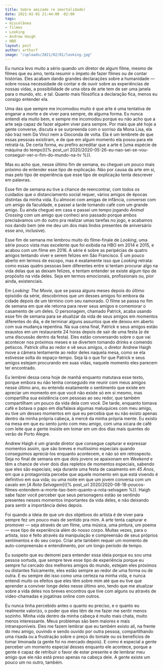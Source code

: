 ```yaml
---
title: Sobre amizade (e imortalidade)
date: 2021-02-01 21:44:00 -02:00
tags:
- miscelânea
- filmes
- Looking
- Andrew Haigh
- HBO
layout: post
author: arthurf
image: "/uploads/2021/02/01/looking.jpg"
---
```


Eu nunca levo muito a sério quando um diretor de algum filme, mesmo de filmes que eu amo, tenta resumir o ímpeto de fazer filmes ou de contar histórias. Eles acabam dando grandes declarações sobre a humanidade — sobre nossa necessidade de contar e de ouvir sobre as experiências de nossas vidas, a possibilidade de uma obra de arte tem de ser uma janela para o mundo, etc. e tal. Quanto mais filosófica a declaração fica, menos eu consigo entender ela.

Uma das que sempre me incomodou muito é que arte é uma tentativa de enganar a morte e de viver para sempre, de alguma forma. Eu nunca entendi ela muito bem, e sempre me incomodou porque eu não acho que a arte seja capaz de fazer alguém viver para sempre. Por mais que até hoje a gente converse, discuta e se surpreenda com o sorriso da Mona Lisa, ela não traz nem Da Vinci nem a Gioconda de volta. Ela é um lembrete de que essas pessoas existiram, e de que em algum momento ela posou para ele retratá-la. De certa forma, eu prefiro acreditar que a arte é [uma espécie de máquina do tempo]({% post_url 2020/2020-05-26-eu-nao-sei-se-vou-conseguir-ver-o-fim-do-mundo-na-tv %}).

Mas eu acho que, nesse último fim de semana, eu cheguei um pouco mais próximo de entender esse tipo de explicação. Não por causa da arte em si, mas pelo tipo de experiência que esse tipo de explicação tenta descrever em palavras.

Esse fim de semana eu tive a chance de reencontrar, com todos os cuidados que o distanciamento social requer, vários amigos de épocas distintas da minha vida. Eu almocei com amigas de infância, conversei com um amigo da faculdade, e passei a tarde tomando café com um grande amigo. Eu ainda cheguei em casa e passei um tempo jogando *Animal Crossing* com um amigo que conheci ano passado porque ambos precisávamos um do outro pra realizar umas tarefas no jogo, e acabamos nos dando bem (ele me deu um dos mais lindos presentes de aniversário esse ano, inclusive).

Esse fim de semana me lembrou muito do filme-finale de *Looking*, uma série pouco vista mas excelente que foi exibida na HBO em 2014 e 2015, e acabou com um filme em 2016. A série é sobre as peripécias de quatro amigos tentando viver e serem felizes em São Francisco. É um pouco aberto em termos de escopo, mas é exatamente isso que *Looking* retrata: como essas quatro pessoas bem diferentes entre si tentam procurar algo na vida delas que as deixam felizes, e tentam entender se existe algum tipo de propósito na vida deles. Seja em termos emocionais, profissionais ou, pior ainda, existenciais.

Em *Looking: The Movie*, que se passa alguns meses depois do último episódio da série, descobrimos que um desses amigos foi embora da cidade depois de um término com seu namorado. O filme se passa no fim de semana em que ele retorna para rever seus amigos e comemorar o casamento de um deles. O personagem, chamado Patrick, acaba usando esse fim de semana para se atualizar da vida de seus amigos em momentos diferentes do dia, e de terminar alguns assuntos que ele deixou em aberto com sua mudança repentina. Na sua cena final, Patrick e seus amigos estão exaustos em um restaurante 24 horas depois de sair de uma festa (e de uma discussão dentro da festa). Eles estão conversando sobre o que vai acontecer nos próximos meses e se divertem tomando drinks e comendo petiscos. Patrick olha ao redor e vê seus amigos, o diretor Andrew Haigh move a câmera lentamente ao redor deles naquela mesa, como se ela estivesse solta do espaço-tempo. Seja lá o que for que Patrick e seus amigos estejam procurando em suas vidas, naquele momento eles parecem ter encontrado.

Eu lembrei dessa cena hoje de manhã enquanto matutava esse texto, porque embora eu não tenha conseguido me reunir com meus amigos nesse último ano, eu entendo exatamente o sentimento que existe em apreciar um momento em que você não existe só em si mesmo, mas compartilha sua existência com pessoas ao seu redor, que também compartilham um pouco da vida dela com você. De tarde, enquanto tomava café e botava o papo em dia/falava algumas maluquices com meu amigo, eu tive um desses momentos em que eu percebia que eu não existo apenas dentro da minha própria cabeça, à mercê da minha própria mente. Eu existo na mesa em que eu sento junto com meu amigo, com uma xícara de café com leite que a gente insiste em tomar em um dos dias mais quentes do verão de Porto Alegre.

Andrew Haigh é um grande diretor que consegue capturar e expressar momentos assim, que são breves e muitíssimo especiais quando conseguimos apreciá-los enquanto acontecem, e não só em retrospecto. Seja no final de semana em que dois jovens se apaixonam em *Weekend* e têm a chance de viver dois dias repletos de momentos especiais, sabendo que eles são especiais; seja durante uma festa de casamento em *45 Anos*, em que a protagonista percebe que aquele momento em que está vivendo é definitivo em sua vida; ou uma noite em que um jovem conversa com um cavalo em [*A Rota Selvagem*]({% post_url 2020/2020-08-18-poucos-filmes-entendem-a-morte-tao-bem-quanto-a-rota-selvagem %}). Haigh sabe fazer você perceber que seus personagens estão se sentindo presentes nesses momentos importantes da vida deles, e não deixando para sentir a importância deles depois.

Foi quando a ideia de que um dos objetivos do artista é de viver para sempre fez um pouco mais de sentido pra mim. A arte tenta capturar e promover — seja através de um filme, uma música, uma pintura, um poema — esse tipo de experiência além do nosso corpo. Muitas vezes, para o artista, isso é feito através da manipulação e compreensão de seus próprios sentimentos e do seu corpo. Criar arte também requer um momento de auto-compreensão e entendimento, por um longo período de tempo.

Eu suspeito que eu demorei para entender essa ideia porque eu sou uma pessoa sortuda, que sempre teve esse tipo de experiência porque eu sempre fui cercado dos melhores amigos do mundo, estejam eles próximos ou distantes fisicamente, eles estão sempre ao redor de uma forma ou de outra. E eu sempre dei isso como uma certeza na minha vida, e nunca entendi muito os efeitos que eles têm sobre mim até que eu tive que aprender a conviver longe deles nesse último ano, tendo que me atualizar sobre a vida deles nos breves encontros que tive com alguns ou através de video-chamadas e jogatinas online com outros.

Eu nunca tinha percebido antes o quanto eu preciso, e o quanto eu realmente valorizo, o poder que eles têm de me fazer me sentir menos sozinho. Minha vida dentro da minha cabeça é muito mais chata, muito menos interessante. Meus problemas são bem maiores e mais intransponíveis. Eles me fazem lembrar que eu também existo ali, na frente do meu amigo, ouvindo e sendo ouvido por outra pessoa, compartilhando uma risada ou a frustração sobre o preço do tomate ou os benefícios de tomar limonada (a gente foi no mercado depois). E como é especial a gente perceber um momento especial desses enquanto ele acontece, porque a gente é capaz de retribuir o favor de estar presente e de lembrar meu amigo que ele não está preso apenas na cabeça dele. A gente existe um pouco um no outro, também.
